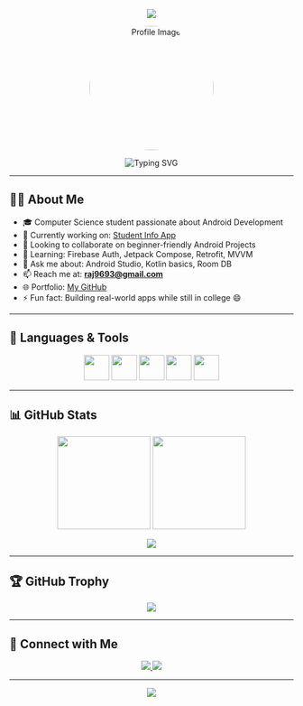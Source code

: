 
<!-- Banner Typing Animation -->
<p align="center">
  <img src="https://readme-typing-svg.herokuapp.com?font=Fira+Code&size=24&pause=1000&color=00F7FF&center=true&vCenter=true&width=550&lines=Android+Developer+%7C+Kotlin+Lover;Learning+Firebase+and+MVVM;Open+to+Internships+%26+Projects!" />
</p>

<!-- Profile Image -->
<p align="center">
  <img src="https://i.postimg.cc/vmPt7Rc3/IMG-20250809-WA0114.jpg" width="220" style="border-radius: 50%;" alt="Profile Image" />
</p>

<!-- Second Typing Animation -->
<p align="center">
  <img src="https://readme-typing-svg.demolab.com?font=Fira+Code&weight=600&size=22&pause=1000&color=FF4DD2&center=true&vCenter=true&width=500&lines=%F0%9F%9A%80+Aspiring+Android+Developer;Kotlin+%7C+Firebase+%7C+MVVM+Architecture;Learning+Retrofit+%26+Jetpack+Compose" alt="Typing SVG" />
</p>

---

## 🧑‍💻 About Me
- 🎓 Computer Science student passionate about Android Development  
- 🔭 Currently working on: [Student Info App](https://github.com/raj-9693/Student_info)  
- 👯 Looking to collaborate on beginner-friendly Android Projects  
- 🌱 Learning: Firebase Auth, Jetpack Compose, Retrofit, MVVM  
- 💬 Ask me about: Android Studio, Kotlin basics, Room DB  
- 📫 Reach me at: **[raj9693@gmail.com](mailto:raj9693@gmail.com)**  
- 🌐 Portfolio: [My GitHub](https://github.com/raj-9693)  
- ⚡ Fun fact: Building real-world apps while still in college 😄  

---

## 🚀 Languages & Tools
<p align="center">
  <img src="https://cdn.jsdelivr.net/gh/devicons/devicon/icons/kotlin/kotlin-original.svg" width="45" height="45" />
  <img src="https://cdn.jsdelivr.net/gh/devicons/devicon/icons/java/java-original.svg" width="45" height="45" />
  <img src="https://cdn.jsdelivr.net/gh/devicons/devicon/icons/android/android-original.svg" width="45" height="45" />
  <img src="https://cdn.jsdelivr.net/gh/devicons/devicon/icons/firebase/firebase-plain.svg" width="45" height="45" />
  <img src="https://cdn.jsdelivr.net/gh/devicons/devicon/icons/git/git-original.svg" width="45" height="45" />
</p>

---

## 📊 GitHub Stats
<p align="center">
  <img src="https://github-readme-stats.vercel.app/api?username=raj-9693&show_icons=true&theme=tokyonight" height="165" />
  <img src="https://github-readme-streak-stats.herokuapp.com/?user=raj-9693&theme=tokyonight" height="165" />
</p>
<p align="center">
  <img src="https://github-readme-stats.vercel.app/api/top-langs?username=raj-9693&layout=compact&theme=tokyonight" />
</p>

---

## 🏆 GitHub Trophy
<p align="center">
  <img src="https://github-profile-trophy.vercel.app/?username=raj-9693&theme=tokyonight&no-frame=true&column=6" />
</p>

---

## 🔗 Connect with Me
<p align="center">
  <a href="https://linkedin.com/in/raj-kumar-nishad">
    <img src="https://img.shields.io/badge/LinkedIn-blue?style=for-the-badge&logo=linkedin" />
  </a>
  <a href="mailto:raj9693@gmail.com">
    <img src="https://img.shields.io/badge/Gmail-red?style=for-the-badge&logo=gmail" />
  </a>
</p>

---

<p align="center">
  <img src="https://komarev.com/ghpvc/?username=raj-9693&label=Profile+Views&color=brightgreen&style=flat" />
</p>
